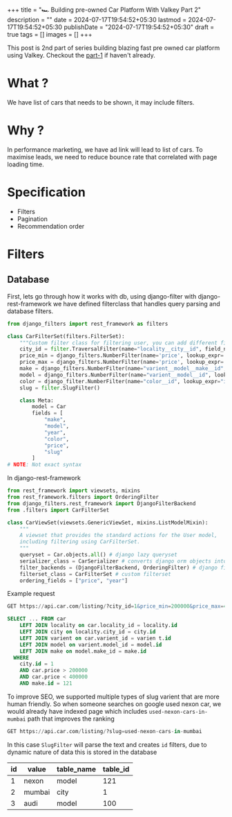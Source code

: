 +++
title = "🏎️ Building pre-owned Car Platform With Valkey Part 2"
description = ""
date = 2024-07-17T19:54:52+05:30
lastmod = 2024-07-17T19:54:52+05:30
publishDate = "2024-07-17T19:54:52+05:30"
draft = true
tags = []
images = []
+++

This post is 2nd part of series building blazing fast pre owned car platform using Valkey. Checkout the [part-1](/posts/building-blazingly-fast-pre-owned-car-platform-with-valkey-part-1) if haven't already.

# What ?

We have list of cars that needs to be shown, it may include filters.

# Why ?

In performance marketing, we have ad link will lead to list of cars. To maximise leads, we need to reduce bounce rate
that correlated with page loading time.

# Specification

- Filters
- Pagination
- Recommendation order

# Filters

## Database

First, lets go through how it works with db, using django-filter with django-rest-framework we have defined filterclass that handles query parsing and database filters.

```py
from django_filters import rest_framework as filters

class CarFilterSet(filters.FilterSet):
    """Custom filter class for filtering user, you can add different filter attributes later"""
    city_id = filter.TraversalFilter(name="locality__city__id", field_name="city_id", lookup_expr="in")
    price_min = django_filters.NumberFilter(name='price', lookup_expr='gte')
    price_max = django_filters.NumberFilter(name='price', lookup_expr='lte')
    make = django_filters.NumberFilter(name="varient__model__make__id", lookup_expr="in")
    model = django_filters.NumberFilter(name="varient__model__id", lookup_expr="in")
    color = django_filter.NumberFilter(name="color__id", lookup_expr="in")
    slug = filter.SlugFilter()

    class Meta:
        model = Car
        fields = [
            "make",
            "model",
            "year",
            "color",
            "price",
            "slug"
        ]
# NOTE: Not exact syntax
```

In django-rest-framework

```py
from rest_framework import viewsets, mixins
from rest_framework.filters import OrderingFilter
from django_filters.rest_framework import DjangoFilterBackend
from .filters import CarFilterSet

class CarViewSet(viewsets.GenericViewSet, mixins.ListModelMixin):
    """
    A viewset that provides the standard actions for the User model,
    including filtering using CarFilterSet.
    """
    queryset = Car.objects.all() # django lazy queryset
    serializer_class = CarSerializer # converts django orm objects into json
    filter_backends = (DjangoFilterBackend, OrderingFilter) # django filters
    filterset_class = CarFilterSet # custom filterset
    ordering_fields = ["price", "year"]
```

Example request

```sql
GET https://api.car.com/listing/?city_id=1&price_min=200000&price_max=400000&make_id=121

SELECT ... FROM car
    LEFT JOIN locality on car.locality_id = locality.id
    LEFT JOIN city on locality.city_id = city.id
    LEFT JOIN varient on car.varient_id = varien t.id
    LEFT JOIN model on varient.model_id = model.id
    LEFT JOIN make on model.make_id = make.id
  WHERE
    city.id = 1
    AND car.price > 200000
    AND car.price < 400000
    AND make.id = 121
```

To improve SEO, we supported multiple types of slug varient that are more human friendly.
So when someone searches on google used nexon car, we would already have indexed page which includes `used-nexon-cars-in-mumbai` path
that improves the ranking

```sql
GET https://api.car.com/listing/?slug=used-nexon-cars-in-mumbai
```

In this case `SlugFilter` will parse the text and creates `id` filters, due to dynamic nature of data this is stored in the database

| id  | value  | table_name | table_id |
| --- | ------ | ---------- | -------- |
| 1   | nexon  | model      | 121      |
| 2   | mumbai | city       | 1        |
| 3   | audi   | model      | 100      |
